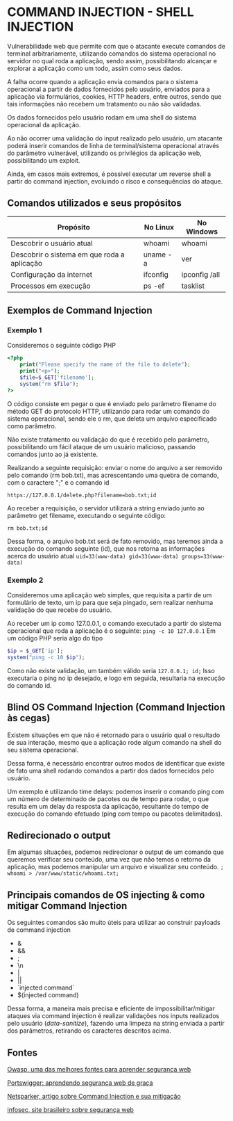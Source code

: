 # COMMAND INJECTION - SHELL INJECTION
Vulnerabilidade web que permite com que o atacante execute comandos de terminal arbitrariamente, utilizando comandos do sistema operacional no servidor no qual roda a aplicação, sendo assim, possibilitando alcançar e explorar a aplicação como um todo, assim como seus dados.

A falha ocorre quando a aplicação envia comandos para o sistema operacional a partir de dados fornecidos pelo usuário, enviados para a aplicaçào via formulários, cookies, HTTP headers, entre outros, sendo que tais informações não recebem um tratamento ou não são validadas.

Os dados fornecidos pelo usuário rodam em uma shell do sistema operacional da aplicação.

Ao não ocorrer uma validação do input realizado pelo usuário, um atacante poderá inserir comandos de linha de terminal/sistema operacional através do parâmetro vulnerável, utilizando os privilégios da aplicação web, possibilitando um exploit.

Ainda, em casos mais extremos, é possível executar um reverse shell a partir do command injection, evoluindo o risco e consequências do ataque.

## Comandos utilizados e seus propósitos

| Propósito | No Linux | No Windows |
|-----------|----------|------------|
|Descobrir o usuário atual| whoami|whoami|
|Descobrir o sistema em que roda a aplicação| uname -a| ver |
|Configuração da internet|ifconfig|ipconfig /all|
|Processos em execução| ps -ef|tasklist|

## Exemplos de Command Injection
### Exemplo 1
Consideremos o seguinte código PHP
``` php
<?php
    print("Please specify the name of the file to delete");
    print("<p>");
    $file=$_GET['filename'];
    system("rm $file");
?>
```
O código consiste em pegar o que é enviado pelo parâmetro filename do método GET do protocolo HTTP, utilizando para rodar um comando do sistema operacional, sendo ele o rm, que deleta um arquivo especificado como parâmetro.

Não existe tratamento ou validação do que é recebido pelo parâmetro, possibilitando um fácil ataque de um usuário malicioso, passando comandos junto ao já existente.

Realizando a seguinte requisição: enviar o nome do arquivo a ser removido pelo comando (rm bob.txt), mas acrescentando uma quebra de comando, com o caractere ";" e o comando id
```
https://127.0.0.1/delete.php?filename=bob.txt;id
```
Ao receber a requisição, o servidor utilizará a string enviado junto ao parâmetro get filename, executando o seguinte código:
```
rm bob.txt;id
```
Dessa forma, o arquivo bob.txt será de fato removido, mas teremos ainda a execução do comando seguinte (id), que nos retorna as informações acerca do usuário atual
```uid=33(www-data) gid=33(www-data) groups=33(www-data)```

### Exemplo 2
Consideremos uma aplicação web simples, que requisita a partir de um formulário de texto, um ip para que seja pingado, sem realizar nenhuma validação do que recebe do usuário.

Ao receber um ip como 127.0.0.1, o comando executado a partir do sistema operacional que roda a aplicação é o seguinte:
```ping -c 10 127.0.0.1```
Em um código PHP seria algo do tipo
``` php
$ip = $_GET['ip'];
system("ping -c 10 $ip");
```
Como não existe validação, um também válido seria
```127.0.0.1; id;```
Isso executaria o ping no ip desejado, e logo em seguida, resultaria na execução do comando id.

## Blind OS Command Injection (Command Injection às cegas)
Existem situações em que não é retornado para o usuário qual o resultado de sua interação, mesmo que a aplicação rode algum comando na shell do seu sistema operacional.

Dessa forma, é necessário encontrar outros modos de identificar que existe de fato uma shell rodando comandos a partir dos dados fornecidos pelo usuário.

Um exemplo é utilizando time delays: podemos inserir o comando ping com um número de determinado de pacotes ou de tempo para rodar, o que resulta em um delay da resposta da aplicação, resultante do tempo de execução do comando efetuado (ping com tempo ou pacotes delimitados).

## Redirecionado o output
Em algumas situações, podemos redirecionar o output de um comando que queremos verificar seu conteúdo, uma vez que não temos o retorno da aplicação, mas podemos manipular um arquivo e visualizar seu conteúdo.
```; whoami > /var/www/static/whoami.txt;```

## Principais comandos de OS injecting & como mitigar Command Injection

Os seguintes comandos são muito úteis para utilizar ao construir payloads de command injection
- &
- && 
- ;
- \n 
- | 
- ||  
- \`injected command\`
- $(injected command)

Dessa forma, a maneira mais precisa e eficiente de impossibilitar/mitigar ataques via command injection é realizar validações nos inputs realizados pelo usuário (*data-sanitize*), fazendo uma limpeza na string enviada a partir dos parâmetros, retirando os caracteres descritos acima.

## Fontes
[Owasp, uma das melhores fontes para aprender segurança web](https://owasp.org/www-community/attacks/Command_Injection)

[Portswigger: aprendendo segurança web de graça](https://portswigger.net/web-security/os-command-injection)

[Netsparker, artigo sobre Command Injection e sua mitigação](https://www.netsparker.com/blog/web-security/command-injection-vulnerability/)

[infosec, site brasileiro sobre segurança web](https://www.infosec.com.br/command-injection/)
